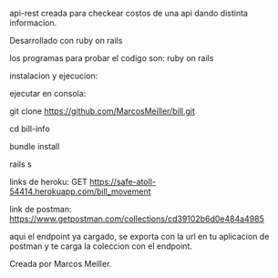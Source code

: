 api-rest creada para checkear costos de una api dando distinta informacion.

Desarrollado con ruby on rails

los programas para probar el codigo son: ruby on rails

instalacion y ejecucion:

ejecutar en consola:

git clone https://github.com/MarcosMeiller/bill.git

cd bill-info

bundle install

rails s 

links de heroku: GET https://safe-atoll-54414.herokuapp.com/bill_movement

link de postman: https://www.getpostman.com/collections/cd39102b6d0e484a4985

aqui el endpoint ya cargado, se exporta con la url en tu aplicacion de postman y te carga la coleccion con el endpoint.

Creada por Marcos Meiller.
